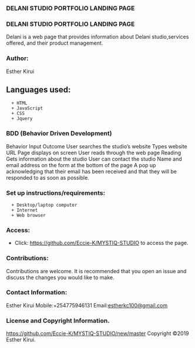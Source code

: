 ### DELANI STUDIO  PORTFOLIO LANDING PAGE

### DELANI STUDIO  PORTFOLIO LANDING PAGE

Delani is a web page that provides information about Delani studio,services offered, and their product management.

### Author:

Esther Kirui

## Languages used:
      + HTML
      + JavaScript
      + CSS
      + Jquery


### BDD (Behavior Driven Development)

Behavior
Input
Outcome
User searches the studio’s website
Types website URL
Page displays on screen
User reads through the web page
Reading
Gets information about the studio
User can contact the studio
Name and email address on the form at the bottom of the page
A pop up acknowledging that their email has been received and that they will be responded to as soon as possible. 




### Set up instructions/requirements:

      + Desktop/laptop computer
      + Internet
      + Web browser
      
### Access:
+ Click: https://github.com/Eccie-K/MYSTIQ-STUDIO to access the page.


### Contributions:

Contributions are welcome. It is recommended that you open an issue and discuss the changes you would like to make.


### Contact Information:

Esther Kirui
Mobile:+254775946131
Email:estherkc100@gmail.com


### License and Copyright Information.
https://github.com/Eccie-K/MYSTIQ-STUDIO/new/master
Copyright ©2019 Esther Kirui.









